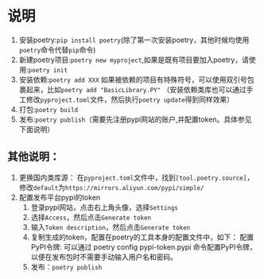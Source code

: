 # 说明

1. 安装poetry:`pip install poetry`(除了第一次安装poetry，其他时候均使用`poetry`命令代替`pip`命令)
2. 新建poetry项目:`poetry new myproject`,如果是既有项目要加入poetry，请使用:`poetry init`
3. 安装依赖:`poetry add XXX`
   如果被依赖的项目有特殊符号，可以使用双引号包裹起来，比如`poetry add "BasicLibrary.PY"`
   （安装依赖类库也可以通过手工修改`pyproject.toml`文件，然后执行`poetry update`得到同样效果）
4. 打包:`poetry build`
5. 发布:`poetry publish`（需要先注册pypi网站的账户,并配置token。具体参见下面说明）





## 其他说明：
1. 更换国内类库源：
   在`pyproject.toml`文件中，找到`[tool.poetry.source]`，修改`default`为`https://mirrors.aliyun.com/pypi/simple/`
2. 配置发布平台pypi的token
   1. 登录pypi网站，点击右上角头像，选择`Settings`
   2. 选择`Access`，然后点击`Generate token`
   3. 输入`Token description`，然后点击`Generate token`
   4. 复制生成的token，配置在poetry的工具本身的配置文件中，如下：
      配置PyPI令牌: 可以通过 poetry config pypi-token.pypi <token> 命令配置PyPI令牌，以便在发布包时不需要手动输入用户名和密码。
   5. 发布：`poetry publish`
